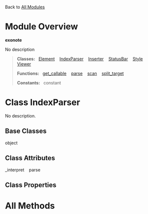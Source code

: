 Back to [All Modules](https://github.com/pyrustic/exonote/blob/master/docs/modules/README.md#readme)

# Module Overview

**exonote**
 
No description

> **Classes:** &nbsp; [Element](https://github.com/pyrustic/exonote/blob/master/docs/modules/content/exonote/content/classes/Element.md#class-element) &nbsp;&nbsp; [IndexParser](https://github.com/pyrustic/exonote/blob/master/docs/modules/content/exonote/content/classes/IndexParser.md#class-indexparser) &nbsp;&nbsp; [Inserter](https://github.com/pyrustic/exonote/blob/master/docs/modules/content/exonote/content/classes/Inserter.md#class-inserter) &nbsp;&nbsp; [StatusBar](https://github.com/pyrustic/exonote/blob/master/docs/modules/content/exonote/content/classes/StatusBar.md#class-statusbar) &nbsp;&nbsp; [Style](https://github.com/pyrustic/exonote/blob/master/docs/modules/content/exonote/content/classes/Style.md#class-style) &nbsp;&nbsp; [Viewer](https://github.com/pyrustic/exonote/blob/master/docs/modules/content/exonote/content/classes/Viewer.md#class-viewer)
>
> **Functions:** &nbsp; [get\_callable](https://github.com/pyrustic/exonote/blob/master/docs/modules/content/exonote/content/functions.md#get_callable) &nbsp;&nbsp; [parse](https://github.com/pyrustic/exonote/blob/master/docs/modules/content/exonote/content/functions.md#parse) &nbsp;&nbsp; [scan](https://github.com/pyrustic/exonote/blob/master/docs/modules/content/exonote/content/functions.md#scan) &nbsp;&nbsp; [split\_target](https://github.com/pyrustic/exonote/blob/master/docs/modules/content/exonote/content/functions.md#split_target)
>
> **Constants:** &nbsp; constant

# Class IndexParser
No description.

## Base Classes
object

## Class Attributes
\_interpret &nbsp;&nbsp; parse

## Class Properties


# All Methods




